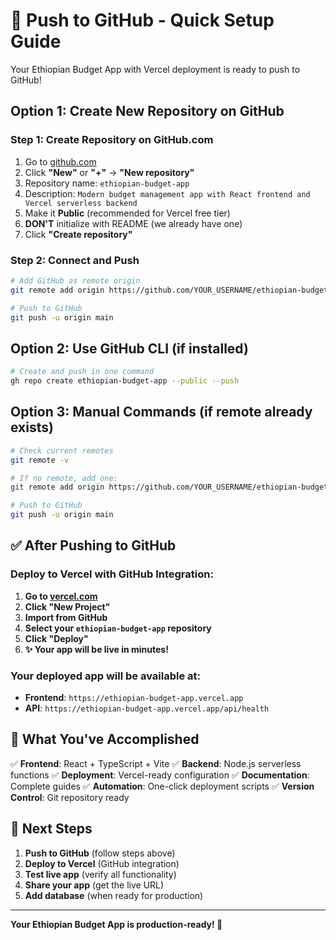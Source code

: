 # 🚀 Push to GitHub - Quick Setup Guide

Your Ethiopian Budget App with Vercel deployment is ready to push to GitHub!

## Option 1: Create New Repository on GitHub

### Step 1: Create Repository on GitHub.com
1. Go to [github.com](https://github.com)
2. Click **"New"** or **"+"** → **"New repository"**
3. Repository name: `ethiopian-budget-app`
4. Description: `Modern budget management app with React frontend and Vercel serverless backend`
5. Make it **Public** (recommended for Vercel free tier)
6. **DON'T** initialize with README (we already have one)
7. Click **"Create repository"**

### Step 2: Connect and Push
```bash
# Add GitHub as remote origin
git remote add origin https://github.com/YOUR_USERNAME/ethiopian-budget-app.git

# Push to GitHub
git push -u origin main
```

## Option 2: Use GitHub CLI (if installed)

```bash
# Create and push in one command
gh repo create ethiopian-budget-app --public --push
```

## Option 3: Manual Commands (if remote already exists)

```bash
# Check current remotes
git remote -v

# If no remote, add one:
git remote add origin https://github.com/YOUR_USERNAME/ethiopian-budget-app.git

# Push to GitHub
git push -u origin main
```

## ✅ After Pushing to GitHub

### Deploy to Vercel with GitHub Integration:

1. **Go to [vercel.com](https://vercel.com)**
2. **Click "New Project"**
3. **Import from GitHub**
4. **Select your `ethiopian-budget-app` repository**
5. **Click "Deploy"**
6. **✨ Your app will be live in minutes!**

### Your deployed app will be available at:
- **Frontend**: `https://ethiopian-budget-app.vercel.app`
- **API**: `https://ethiopian-budget-app.vercel.app/api/health`

## 🎯 What You've Accomplished

✅ **Frontend**: React + TypeScript + Vite
✅ **Backend**: Node.js serverless functions
✅ **Deployment**: Vercel-ready configuration
✅ **Documentation**: Complete guides
✅ **Automation**: One-click deployment scripts
✅ **Version Control**: Git repository ready

## 🚀 Next Steps

1. **Push to GitHub** (follow steps above)
2. **Deploy to Vercel** (GitHub integration)
3. **Test live app** (verify all functionality)
4. **Share your app** (get the live URL)
5. **Add database** (when ready for production)

---

**Your Ethiopian Budget App is production-ready! 🎉** 